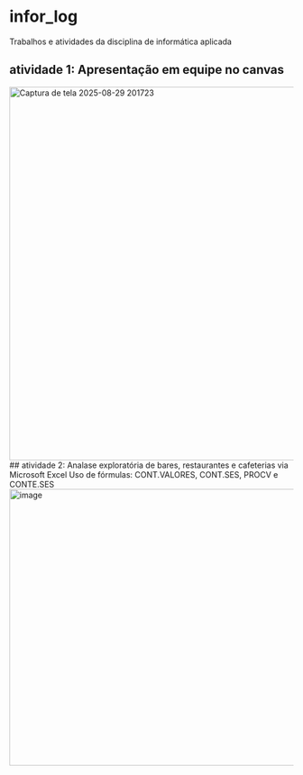 # infor_log
Trabalhos e atividades da disciplina de informática aplicada
## atividade 1: Apresentação em equipe no canvas
<img width="1192" height="663" alt="Captura de tela 2025-08-29 201723" src="https://github.com/user-attachments/assets/836c01aa-c901-4246-99b3-e3c93b891b05" />
## atividade 2: Analase exploratória de bares, restaurantes e cafeterias via Microsoft Excel
Uso de fórmulas: CONT.VALORES, CONT.SES, PROCV e CONTE.SES 
<img width="1490" height="491" alt="image" src="https://github.com/user-attachments/assets/3c7a026f-8de6-4fdf-9b49-e60413dd1f14" />


